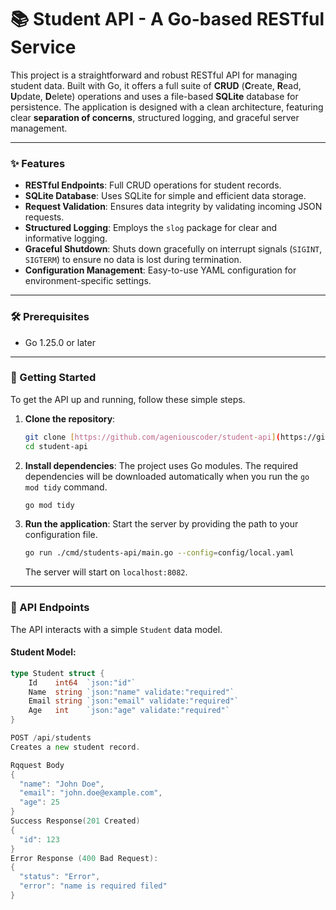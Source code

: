 # 📚 Student API - A Go-based RESTful Service

This project is a straightforward and robust RESTful API for managing student data. Built with Go, it offers a full suite of **CRUD** (**C**reate, **R**ead, **U**pdate, **D**elete) operations and uses a file-based **SQLite** database for persistence. The application is designed with a clean architecture, featuring clear **separation of concerns**, structured logging, and graceful server management.

---

### ✨ Features

* **RESTful Endpoints**: Full CRUD operations for student records.
* **SQLite Database**: Uses SQLite for simple and efficient data storage.
* **Request Validation**: Ensures data integrity by validating incoming JSON requests.
* **Structured Logging**: Employs the `slog` package for clear and informative logging.
* **Graceful Shutdown**: Shuts down gracefully on interrupt signals (`SIGINT`, `SIGTERM`) to ensure no data is lost during termination.
* **Configuration Management**: Easy-to-use YAML configuration for environment-specific settings.

---

### 🛠️ Prerequisites

* Go 1.25.0 or later

---

### 🚀 Getting Started

To get the API up and running, follow these simple steps.

1.  **Clone the repository**:

    ```bash
    git clone [https://github.com/ageniouscoder/student-api](https://github.com/ageniouscoder/student-api)
    cd student-api
    ```

2.  **Install dependencies**:
    The project uses Go modules. The required dependencies will be downloaded automatically when you run the `go mod tidy` command.

    ```bash
    go mod tidy
    ```

3.  **Run the application**:
    Start the server by providing the path to your configuration file.

    ```bash
    go run ./cmd/students-api/main.go --config=config/local.yaml
    ```
    The server will start on `localhost:8082`.

---

### 📝 API Endpoints

The API interacts with a simple `Student` data model.

#### Student Model:

```go
type Student struct {
	Id    int64  `json:"id"`
	Name  string `json:"name" validate:"required"`
	Email string `json:"email" validate:"required"`
	Age   int    `json:"age" validate:"required"`
}

POST /api/students
Creates a new student record.

Rqquest Body
{
  "name": "John Doe",
  "email": "john.doe@example.com",
  "age": 25
}
Success Response(201 Created)
{
  "id": 123
}
Error Response (400 Bad Request):
{
  "status": "Error",
  "error": "name is required filed"
}
